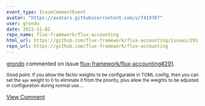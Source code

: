 ```yaml
---
event_type: IssueCommentEvent
avatar: "https://avatars.githubusercontent.com/u/741970?"
user: grondo
date: 2022-11-02
repo_name: flux-framework/flux-accounting
html_url: https://github.com/flux-framework/flux-accounting/issues/291
repo_url: https://github.com/flux-framework/flux-accounting
---
```


<a href='https://github.com/grondo' target='_blank'>grondo</a> commented on issue <a href='https://github.com/flux-framework/flux-accounting/issues/291' target='_blank'>flux-framework/flux-accounting#291</a>.

<small>Good point. If you allow the factor weights to be configurable in TOML config, then you can set the `age` weight to 0 to eliminate it from the priority, plus allow the weights to be adjusted in configuration during normal use....</small>

<a href='https://github.com/flux-framework/flux-accounting/issues/291' target='_blank'>View Comment</a>